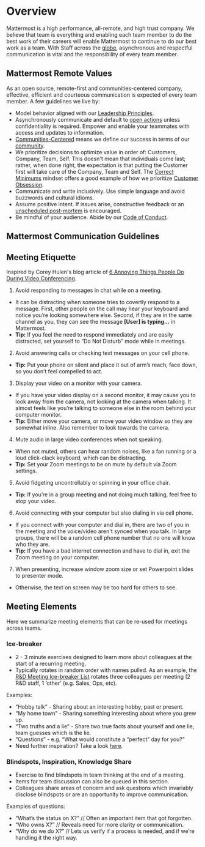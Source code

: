 # Overview

Mattermost is a high performance, all-remote, and high trust company. We believe that team is everything and enabling each team member to do the best work of their careers will enable Mattermost to continue to do our best work as a team. With Staff across the [globe](https://www.google.com/maps/d/u/0/viewer?mid=1mENESkTtAsbfuah6KtRoBLwIjqqJ7Nzv&ll=19.358313530029793%2C-1.00877724999998&z=2), asynchronous and respectful communication is vital and the responsibility of every team member.

## Mattermost Remote Values

As an open source, remote-first and communities-centered company, effective, efficient and courteous communication is expected of every team member. A few guidelines we live by:  

* Model behavior aligned with our [Leadership Principles](https://handbook.mattermost.com/contributors/onboarding/staff-onboarding-guide#leadership-principles).
* Asynchronously communicate and default to [open actions](https://handbook.mattermost.com/company/about-mattermost/list-of-terms#open-actions) unless confidentiality is required. Empower and enable your teammates with access and updates to information. 
* [Communities-Centered](https://handbook.mattermost.com/company/about-mattermost#companyhttps://handbook.mattermost.com/company/about-mattermost#company) means we define our success in terms of our [community](https://handbook.mattermost.com/contributors/contributors/community#mattermost-community). 
 * We prioritize decisions to optimize value in order of: Customers, Company, Team, Self. This doesn't mean that individuals come last; rather, when done right, the expectation is that putting the Customer first will take care of the Company, Team and Self. The [Correct Minimums](https://handbook.mattermost.com/company/about-mattermost/mindsets#correct-minimums-medic-field-surgeon-plastic-surgeon) mindset offers a good example of how we prioritize [Customer Obsession](https://handbook.mattermost.com/company/about-mattermost#leadership-principles).
* Communicate and write inclusively. Use simple language and avoid buzzwords and cultural idioms.
* Assume positive intent. If issues arise, constructive feedback or an [unscheduled post-mortem](https://handbook.mattermost.com/company/how-to-guides-for-staff/how-to-do-a-post-escalation-post-mortem) is encouraged.
* Be mindful of your audience. Abide by our [Code of Conduct](https://handbook.mattermost.com/contributors/mattercon/mattermost-code-of-conduct).

## Mattermost Communication Guidelines

## Meeting Etiquette

Inspired by Corey Hulen's blog article of [6 Annoying Things People Do During Video Conferencing](http://hulen.com/video-conf-peevs/).

1. Avoid responding to messages in chat while on a meeting.
 * It can be distracting when someone tries to covertly respond to a message. First, other people on the call may hear your keyboard and notice you’re looking somewhere else. Second, if they are in the same channel as you, they can see the message **[User] is typing...** in Mattermost.
 * **Tip:** If you feel the need to respond immediately and are easily distracted, set yourself to “Do Not Disturb” mode while in meetings.
2. Avoid answering calls or checking text messages on your cell phone.
 * **Tip:** Put your phone on silent and place it out of arm’s reach, face down, so you don’t feel compelled to act.
3. Display your video on a monitor with your camera.
 * If you have your video display on a second monitor, it may cause you to look away from the camera, not looking at the camera when talking. It almost feels like you’re talking to someone else in the room behind your computer monitor.
 * **Tip:** Either move your camera, or move your video window so they are somewhat inline. Also remember to look towards the camera.
4. Mute audio in large video conferences when not speaking.
  * When not muted, others can hear random noises, like a fan running or a loud click-clack keyboard, which can be distracting.
  * **Tip:** Set your Zoom meetings to be on mute by default via Zoom settings.
5. Avoid fidgeting uncontrollably or spinning in your office chair.
  * **Tip:** If you’re in a group meeting and not doing much talking, feel free to stop your video.
6. Avoid connecting with your computer but also dialing in via cell phone.
  * If you connect with your computer and dial in, there are two of you in the meeting and the voice/video aren't synced when you talk. In large groups, there will be a random cell phone number that no one will know who they are.
  * **Tip:** If you have a bad internet connection and have to dial in, exit the Zoom meeting on your computer.
7. When presenting, increase window zoom size or set Powerpoint slides to presenter mode.
  * Otherwise, the text on screen may be too hard for others to see.

## Meeting Elements

Here we summarize meeting elements that can be re-used for meetings across teams.

### Ice-breaker

* 2 - 3 minute exercises designed to learn more about colleagues at the start of a recurring meeting.
* Typically rotates in random order with names pulled. As an example, the [R&D Meeting Ice-breaker List](https://docs.google.com/spreadsheets/d/1dCgKFdYkaDYd7yzgbK2VcqscZ1Ni5uNnnkZZv63XtOg/edit#gid=0) rotates three colleagues per meeting (2 R&D staff, 1 ‘other’ (e.g. Sales, Ops, etc).

Examples:
 * “Hobby talk” - Sharing about an interesting hobby, past or present.
 * “My home town” - Sharing something interesting about where you grew up.
 * “Two truths and a lie” - Share two true facts about yourself and one lie, team guesses which is the lie.
 * “Questions” - e.g. “What would constitute a “perfect” day for you?”
 * Need further inspiration? Take a look [here](https://medium.com/signal-v-noise/the-25-most-popular-icebreaker-questions-based-on-four-years-of-data-893df9b27531).

### Blindspots, Inspiration, Knowledge Share

* Exercise to find blindspots in team thinking at the end of a meeting.
* Items for team discussion can also be queued in this section.
* Colleagues share areas of concern and ask questions which invariably disclose blindspots or are an opportunity to improve communication.

Examples of questions:
 * “What’s the status on X?” // Often an important item that got forgotten.
 * “Who owns X?” // Reveals need for more clarity or communication.
 * “Why do we do X?” // Lets us verify if a process is needed, and if we’re handling it the right way.
